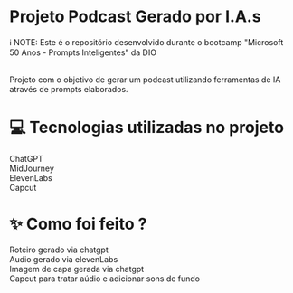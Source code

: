 <h1>Projeto Podcast Gerado por I.A.s</h1>
ℹ️ NOTE: Este é o repositório desenvolvido durante o bootcamp "Microsoft 50 Anos - Prompts Inteligentes" da DIO  <br/> <br/>

Projeto com o objetivo de gerar um podcast utilizando ferramentas de IA através de prompts elaborados.

<h1>💻 Tecnologias utilizadas no projeto</h1>

ChatGPT <br/>
MidJourney <br/>
ElevenLabs <br/>
Capcut

<h1>✨ Como foi feito ?</h1>
Roteiro gerado via chatgpt <br/>
Audio gerado via elevenLabs <br/>
Imagem de capa gerada via chatgpt <br/>
Capcut para tratar aúdio e adicionar sons de fundo
